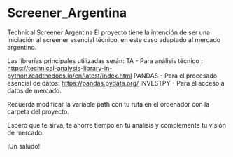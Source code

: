# Screener_Argentina
Technical Screener Argentina
El proyecto tiene la intención de ser una iniciación al screener esencial técnico, en este caso adaptado al mercado argentino.

Las librerías principales utilizadas serán:
TA - Para análisis técnico : https://technical-analysis-library-in-python.readthedocs.io/en/latest/index.html
PANDAS - Para el procesado esencial de datos: https://pandas.pydata.org/
INVESTPY - Para el acceso a datos de mercado.

Recuerda modificar la variable path con tu ruta en el ordenador con la carpeta del proyecto.

Espero que te sirva, te ahorre tiempo en tu análisis y complemente tu visión de mercado.

¡Un saludo!
